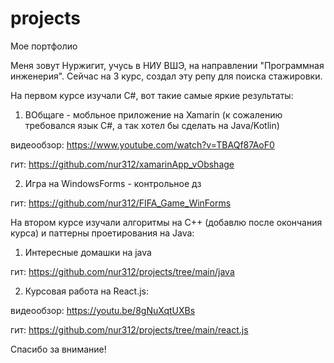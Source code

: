 # projects
Мое портфолио

Меня зовут Нуржигит, учусь в НИУ ВШЭ, на направлении "Программная инженерия".
Сейчас на 3 курс, создал эту репу для поиска стажировки.

На первом курсе изучали C#, вот такие самые яркие результаты:

1) ВОбщаге - мобльное приложение на Xamarin (к сожалению требовался язык С#, а так хотел бы сделать на Java/Kotlin)

  видеообзор: https://www.youtube.com/watch?v=TBAQf87AoF0
  
  гит: https://github.com/nur312/xamarinApp_vObshage
  
2) Игра на WindowsForms - контрольное дз

  гит: https://github.com/nur312/FIFA_Game_WinForms

На втором курсе изучали алгоритмы на C++ (добавлю после окончания курса) и паттерны проетирования на Java:

1) Интересные домашки на java

 гит: https://github.com/nur312/projects/tree/main/java

2) Курсовая работа на React.js:

  видеообзор: https://youtu.be/8gNuXqtUXBs
  
  гит: https://github.com/nur312/projects/tree/main/react.js
  

Спасибо за внимание!
